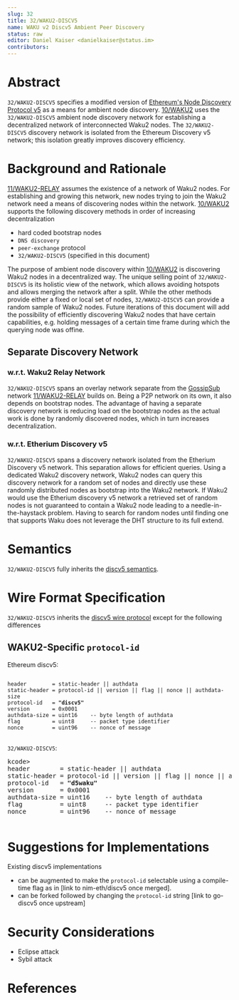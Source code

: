```yaml
---
slug: 32
title: 32/WAKU2-DISCV5
name: WAKU v2 Discv5 Ambient Peer Discovery
status: raw
editor: Daniel Kaiser <danielkaiser@status.im>
contributors:
---
```


# Abstract

`32/WAKU2-DISCV5` specifies a modified version of [Ethereum's Node Discovery Protocol v5](https://github.com/ethereum/devp2p/blob/master/discv5/discv5.md) as a means for ambient node discovery.
[10/WAKU2](/specs/10) uses the `32/WAKU2-DISCV5` ambient node discovery network for establishing a decentralized network of interconnected Waku2 nodes.
The `32/WAKU2-DISCV5` discovery network is isolated from the Ethereum Discovery v5 network; this isolation greatly improves discovery efficiency.

# Background and Rationale

[11/WAKU2-RELAY](/specs/11) assumes the existence of a network of Waku2 nodes.
For establishing and growing this network, new nodes trying to join the Waku2 network need a means of discovering nodes within the network.
[10/WAKU2](/specs/10) supports the following discovery methods in order of increasing decentralization

* hard coded bootstrap nodes
* `DNS discovery`
* `peer-exchange` protocol
* `32/WAKU2-DISCV5` (specified in this document)

The purpose of ambient node discovery within [10/WAKU2](/specs/10) is discovering Waku2 nodes in a decentralized way.
The unique selling point of `32/WAKU2-DISCV5` is its holistic view of the network, which allows avoiding hotspots and allows merging the network after a split.
While the other methods provide either a fixed or local set of nodes, `32/WAKU2-DISCV5` can provide a random sample of Waku2 nodes.
Future iterations of this document will add the possibility of efficiently discovering Waku2 nodes that have certain capabilities, e.g. holding messages of a certain time frame during which the querying node was offine.

## Separate Discovery Network

### w.r.t. Waku2 Relay Network
`32/WAKU2-DISCV5` spans an overlay network separate from the [GossipSub](https://github.com/libp2p/specs/blob/master/pubsub/gossipsub/README.md) network [11/WAKU2-RELAY](/specs/11) builds on.
Being a P2P network on its own, it also depends on bootstrap nodes.
The advantage of having a separate discovery network is reducing load on the bootstrap nodes as the actual work is done by randomly discovered nodes, which in turn increases decentralization.


### w.r.t. Etherium Discovery v5
`32/WAKU2-DISCV5` spans a discovery network isolated from the Etherium Discovery v5 network.
This separation allows for efficient queries.
Using a dedicated Waku2 discovery network, Waku2 nodes can query this discovery network for a random set of nodes and directly use these randomly distributed nodes as bootstrap into the Waku2 network.
If Waku2 would use the Etherium discovery v5 network a retrieved set of random nodes is not guaranteed to contain a Waku2 node leading to a needle-in-the-haystack problem.
Having to search for random nodes until finding one that supports Waku does not leverage the DHT structure to its full extend.

# Semantics

`32/WAKU2-DISCV5` fully inherits the [discv5 semantics](https://github.com/ethereum/devp2p/blob/master/discv5/discv5-theory.md).


# Wire Format Specification

`32/WAKU2-DISCV5` inherits the [discv5 wire protocol](https://github.com/ethereum/devp2p/blob/master/discv5/discv5-wire.md) except for the following differences

## WAKU2-Specific `protocol-id`

Ethereum discv5:

<pre>
<code>
header        = static-header || authdata
static-header = protocol-id || version || flag || nonce || authdata-size
protocol-id   = <b>"discv5"</b>
version       = 0x0001
authdata-size = uint16    -- byte length of authdata
flag          = uint8     -- packet type identifier
nonce         = uint96    -- nonce of message
</code>
</pre>

`32/WAKU2-DISCV5`:

<pre>
kcode>
header        = static-header || authdata
static-header = protocol-id || version || flag || nonce || authdata-size
protocol-id   = <b>"d5waku"</b>
version       = 0x0001
authdata-size = uint16    -- byte length of authdata
flag          = uint8     -- packet type identifier
nonce         = uint96    -- nonce of message
</code>
</pre>


# Suggestions for Implementations

Existing discv5 implementations

* can be augmented to make the `protocol-id` selectable using a compile-time flag as in [link to nim-eth/discv5 once merged].
* can be forked followed by changing the `protocol-id` string [link to go-discv5 once upstream]


# Security Considerations

* Eclipse attack
* Sybil attack

# References


